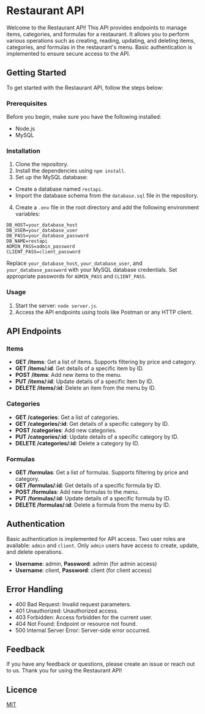 # Restaurant API

Welcome to the Restaurant API! This API provides endpoints to manage items, categories, and formulas for a restaurant.
It allows you to perform various operations such as creating, reading, updating, and deleting items, categories, and
formulas in the restaurant's menu. Basic authentication is implemented to ensure secure access to the API.

## Getting Started

To get started with the Restaurant API, follow the steps below:

### Prerequisites

Before you begin, make sure you have the following installed:

- Node.js
- MySQL

### Installation

1. Clone the repository.
2. Install the dependencies using `npm install`.
3. Set up the MySQL database:

- Create a database named `restapi`.
- Import the database schema from the `database.sql` file in the repository.

4. Create a `.env` file in the root directory and add the following environment variables:

```
DB_HOST=your_database_host
DB_USER=your_database_user
DB_PASS=your_database_password
DB_NAME=restapi
ADMIN_PASS=admin_password
CLIENT_PASS=client_password
```

Replace `your_database_host`, `your_database_user`, and `your_database_password` with your MySQL database credentials.
Set appropriate passwords for `ADMIN_PASS` and `CLIENT_PASS`.

### Usage

1. Start the server: `node server.js`.
2. Access the API endpoints using tools like Postman or any HTTP client.

## API Endpoints

### Items

- **GET /items**: Get a list of items. Supports filtering by price and category.
- **GET /items/:id**: Get details of a specific item by ID.
- **POST /items**: Add new items to the menu.
- **PUT /items/:id**: Update details of a specific item by ID.
- **DELETE /items/:id**: Delete an item from the menu by ID.

### Categories

- **GET /categories**: Get a list of categories.
- **GET /categories/:id**: Get details of a specific category by ID.
- **POST /categories**: Add new categories.
- **PUT /categories/:id**: Update details of a specific category by ID.
- **DELETE /categories/:id**: Delete a category by ID.

### Formulas

- **GET /formulas**: Get a list of formulas. Supports filtering by price and category.
- **GET /formulas/:id**: Get details of a specific formula by ID.
- **POST /formulas**: Add new formulas to the menu.
- **PUT /formulas/:id**: Update details of a specific formula by ID.
- **DELETE /formulas/:id**: Delete a formula from the menu by ID.

## Authentication

Basic authentication is implemented for API access. Two user roles are available: `admin` and `client`.
Only `admin` users have access to create, update, and delete operations.

- **Username**: admin, **Password**: admin (for admin access)
- **Username**: client, **Password**: client (for client access)

## Error Handling

- 400 Bad Request: Invalid request parameters.
- 401 Unauthorized: Unauthorized access.
- 403 Forbidden: Access forbidden for the current user.
- 404 Not Found: Endpoint or resource not found.
- 500 Internal Server Error: Server-side error occurred.

## Feedback

If you have any feedback or questions, please create an issue or reach out to us. Thank you for using the Restaurant
API!

## Licence

[MIT](https://opensource.org/licenses/MIT)
